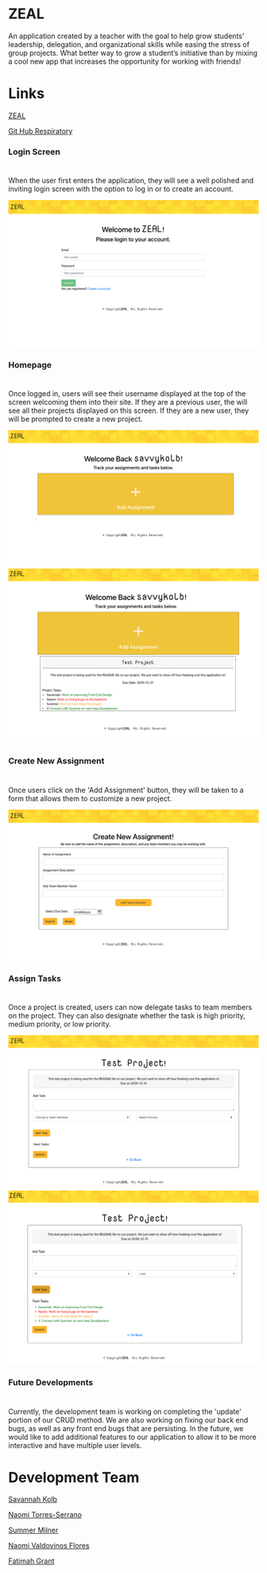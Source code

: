 # ZEAL

An application created by a teacher with the goal to help grow students’ leadership, delegation, and organizational skills while easing the stress of group projects. What better way to grow a student’s initiative than by mixing a cool new app that increases the opportunity for working with friends!
 

# Links

[ZEAL](https://zeal3.herokuapp.com/)

[Git Hub Respiratory](https://github.com/snk923/ZEAL)


### Login Screen
#

When the user first enters the application, they will see a well polished and inviting login screen with the option to log in or to create an account.

![Home Login Screen ](client/public/img/login.jpg)

### Homepage
#

Once logged in, users will see their username displayed at the top of the screen welcoming them into their site. If they are a previous user, the will see all their projects displayed on this screen. If they are a new user, they will be prompted to create a new project. 

![Create a Project Home ](client/public/img/home.jpg)
![Existing Project Display](client/public/img/home2.jpg)

### Create New Assignment
#

Once users click on the 'Add Assignment' button, they will be taken to a form that allows them to customize a new project.

![Creat New Assignment](client/public/img/assign.jpg)


### Assign Tasks 
#

Once a project is created, users can now delegate tasks to team members on the project. They can also designate whether the task is high priority, medium priority, or low priority. 

![Assign Task Form](client/public/img/task.jpg)
![Assign Task Form Filled Out](client/public/img/task2.jpg)

### Future Developments 
#

Currently, the development team is working on completing the 'update' portion of our CRUD method. We are also working on fixing our back end bugs, as well as any front end bugs that are persisting. In the future, we would like to add additional features to our application to allow it to be more interactive and have multiple user levels.  

# Development Team

[Savannah Kolb](https://github.com/snk923)

[Naomi Torres-Serrano](https://github.com/NaomiTS)

[Summer Milner](https://github.com/SummerElise)

[Naomi Valdovinos Flores](https://github.com/Nvaldovinos)

[Fatimah Grant](https://github.com/Fatimah2014)
